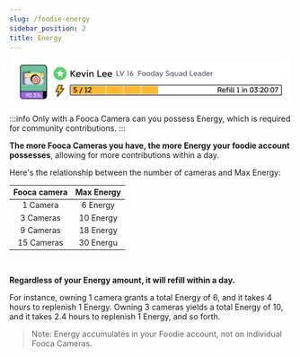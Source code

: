 ```yaml
---
slug: /foodie-energy
sidebar_position: 2
title: Energy
---
```


![Energy bar](../energybar.jpg)

:::info
Only with a Fooca Camera can you possess Energy, which is required for community contributions.
:::

**The more Fooca Cameras you have, the more Energy your foodie account possesses**, allowing for more contributions within a day.


Here's the relationship between the number of cameras and Max Energy:


| Fooca camera  | Max Energy  | 
|:---:|:---:|
| 1 Camera | 6 Energy |
| 3 Cameras | 10 Energy  | 
| 9 Cameras | 18 Energy  | 
| 15 Cameras | 30 Energu  | 

<br/>

**Regardless of your Energy amount, it will refill within a day.** 

For instance, owning 1 camera grants a total Energy of 6, and it takes 4 hours to replenish 1 Energy. Owning 3 cameras yields a total Energy of 10, and it takes 2.4 hours to replenish 1 Energy, and so forth.


>Note: Energy accumulates in your Foodie account, not on individual Fooca Cameras.